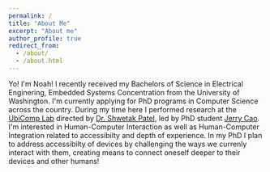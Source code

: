 ```yaml
---
permalink: /
title: "About Me"
excerpt: "About me"
author_profile: true
redirect_from: 
  - /about/
  - /about.html
---
```


Yo! I'm Noah! I recently received my Bachelors of Science in Electrical Enginering, Embedded Systems Concentration from the University of Washington. I'm currently applying for PhD programs in Computer Science across the country. During my time here I performed research at the [UbiComp Lab](https://ubicomplab.cs.washington.edu/) directed by [Dr. Shwetak Patel](https://homes.cs.washington.edu/~shwetak/), led by PhD student [Jerry Cao](https://jerrycao22.github.io/). I'm interested in Human-Computer Interaction as well as Human-Computer Integration related to accessibilty and depth of experience. In my PhD I plan to address accessibilty of devices by challenging the ways we currenly interact with them, creating means to connect oneself deeper to their devices and other humans!

